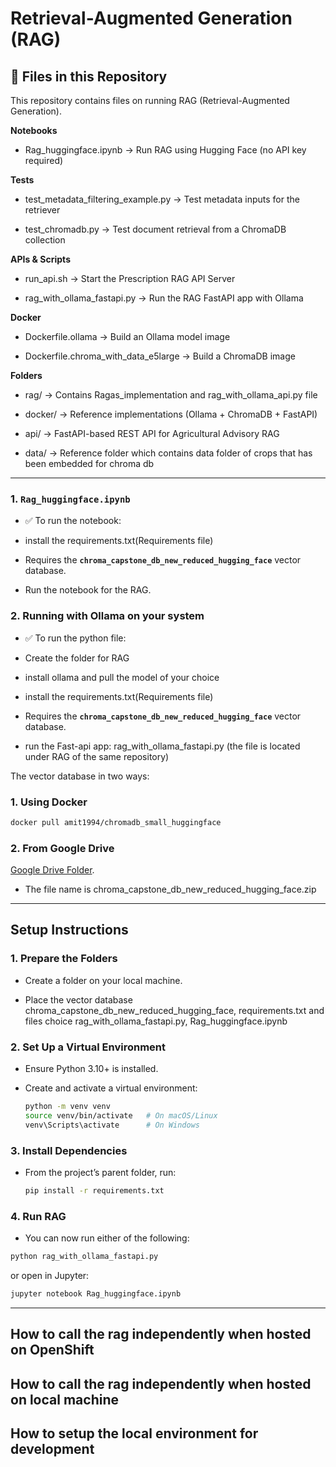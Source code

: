 # Retrieval-Augmented Generation (RAG)

## 📂 Files in this Repository  

This repository contains files on running RAG (Retrieval-Augmented Generation).

**Notebooks**
  - Rag_huggingface.ipynb → Run RAG using Hugging Face (no API key required)

**Tests**
  - test_metadata_filtering_example.py → Test metadata inputs for the retriever

  - test_chromadb.py → Test document retrieval from a ChromaDB collection

**APIs & Scripts**
  - run_api.sh → Start the Prescription RAG API Server

  - rag_with_ollama_fastapi.py → Run the RAG FastAPI app with Ollama

**Docker**
  - Dockerfile.ollama → Build an Ollama model image

  - Dockerfile.chroma_with_data_e5large → Build a ChromaDB image

**Folders**
  - rag/ → Contains Ragas_implementation and rag_with_ollama_api.py file

  - docker/ → Reference implementations (Ollama + ChromaDB + FastAPI)

  - api/ → FastAPI-based REST API for Agricultural Advisory RAG

  - data/ → Reference folder which contains data folder of crops that has been embedded for chroma db

---

### 1. `Rag_huggingface.ipynb`  
  - ✅ To run the notebook:  

  - install the requirements.txt(Requirements file)
  - Requires the **`chroma_capstone_db_new_reduced_hugging_face`** vector database.
  - Run the notebook for the RAG.  

### 2. Running with Ollama on your system
   - ✅ To run the python file: 

   - Create the folder for RAG
   - install ollama and pull the model of your choice
   - install the requirements.txt(Requirements file)
   - Requires the **`chroma_capstone_db_new_reduced_hugging_face`** vector database.
   - run the Fast-api app: rag_with_ollama_fastapi.py (the file is located under RAG of the same repository)


The vector database in two ways:
### 1. Using Docker

  ```bash
  docker pull amit1994/chromadb_small_huggingface
  ```
### 2. From Google Drive

  [Google Drive Folder](https://drive.google.com/drive/u/0/folders/1vM6zUKWw-AhbEef4_KbRSJwc80vloXcf). 
  - The file name is chroma_capstone_db_new_reduced_hugging_face.zip

---
## Setup Instructions

### 1. Prepare the Folders

  - Create a folder on your local machine.

  - Place the vector database chroma_capstone_db_new_reduced_hugging_face, requirements.txt and files choice rag_with_ollama_fastapi.py, Rag_huggingface.ipynb

### 2. Set Up a Virtual Environment

  - Ensure Python 3.10+ is installed.

  - Create and activate a virtual environment:

    ```bash
    python -m venv venv
    source venv/bin/activate   # On macOS/Linux
    venv\Scripts\activate      # On Windows
    ``` 


### 3. Install Dependencies

  - From the project’s parent folder, run:

    ```bash
    pip install -r requirements.txt
    ```


### 4. Run RAG

  - You can now run either of the following:

  ```bash
  python rag_with_ollama_fastapi.py
  ```
  or open in Jupyter:

  ```bash
  jupyter notebook Rag_huggingface.ipynb
  ```
---




## <TODO> How to call the rag independently when hosted on OpenShift


## <TODO> How to call the rag independently when hosted on local machine

## <TODO> How to setup the local environment for development

